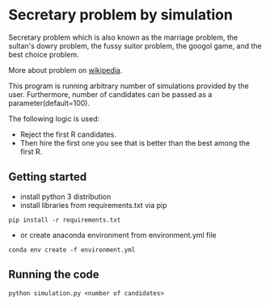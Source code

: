 # Secretary problem by simulation

Secretary problem which is also known as the marriage problem, the sultan's dowry problem, the fussy suitor problem, the googol game, and the best choice problem.


More about problem on [wikipedia](https://en.wikipedia.org/wiki/Secretary_problem).

This program is running arbitrary number of simulations provided by the user.
Furthermore, number of candidates can be passed as a parameter(default=100).

The following logic is used:

* Reject the first R candidates.
* Then hire the first one you see that is better than the best among the first R.


## Getting started

* install python 3 distribution
* install libraries from requirements.txt via pip
```
pip install -r requirements.txt
```
* or create anaconda environment from environment.yml file 
```
conda env create -f environment.yml
```



## Running the code

```
python simulation.py <number of candidates>
```
